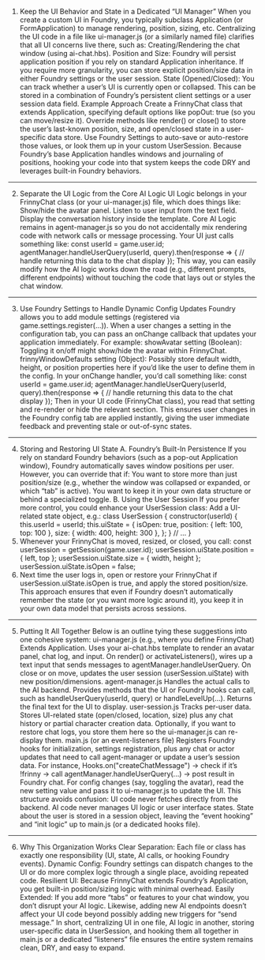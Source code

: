 1. Keep the UI Behavior and State in a Dedicated “UI Manager”
When you create a custom UI in Foundry, you typically subclass Application (or FormApplication) to manage rendering, position, sizing, etc. Centralizing the UI code in a file like ui-manager.js (or a similarly named file) clarifies that all UI concerns live there, such as:
Creating/Rendering the chat window (using ai-chat.hbs).
Position and Size: Foundry will persist application position if you rely on standard Application inheritance. If you require more granularity, you can store explicit position/size data in either Foundry settings or the user session.
State (Opened/Closed): You can track whether a user’s UI is currently open or collapsed. This can be stored in a combination of Foundry’s persistent client settings or a user session data field.
Example Approach
Create a FrinnyChat class that extends Application, specifying default options like popOut: true (so you can move/resize it).
Override methods like render() or close() to store the user’s last-known position, size, and open/closed state in a user-specific data store.
Use Foundry Settings to auto-save or auto-restore those values, or look them up in your custom UserSession.
Because Foundry’s base Application handles windows and journaling of positions, hooking your code into that system keeps the code DRY and leverages built-in Foundry behaviors.
---
2. Separate the UI Logic from the Core AI Logic
UI Logic belongs in your FrinnyChat class (or your ui-manager.js) file, which does things like:
Show/hide the avatar panel.
Listen to user input from the text field.
Display the conversation history inside the template.
Core AI Logic remains in agent-manager.js so you do not accidentally mix rendering code with network calls or message processing. Your UI just calls something like:
  const userId = game.user.id;
  agentManager.handleUserQuery(userId, query).then(response => {
    // handle returning this data to the chat display
  });
This way, you can easily modify how the AI logic works down the road (e.g., different prompts, different endpoints) without touching the code that lays out or styles the chat window.
---
3. Use Foundry Settings to Handle Dynamic Config Updates
Foundry allows you to add module settings (registered via game.settings.register(...)). When a user changes a setting in the configuration tab, you can pass an onChange callback that updates your application immediately. For example:
showAvatar setting (Boolean): Toggling it on/off might show/hide the avatar within FrinnyChat.
frinnyWindowDefaults setting (Object): Possibly store default width, height, or position properties here if you’d like the user to define them in the config.
In your onChange handler, you’d call something like:
 const userId = game.user.id;
  agentManager.handleUserQuery(userId, query).then(response => {
    // handle returning this data to the chat display
  });
Then in your UI code (FrinnyChat class), you read that setting and re-render or hide the relevant section. This ensures user changes in the Foundry config tab are applied instantly, giving the user immediate feedback and preventing stale or out-of-sync states.
---
4. Storing and Restoring UI State
A. Foundry’s Built-In Persistence
If you rely on standard Foundry behaviors (such as a pop-out Application window), Foundry automatically saves window positions per user. However, you can override that if:
You want to store more than just position/size (e.g., whether the window was collapsed or expanded, or which “tab” is active).
You want to keep it in your own data structure or behind a specialized toggle.
B. Using the User Session
If you prefer more control, you could enhance your UserSession class:
Add a UI-related state object, e.g.:
   class UserSession {
     constructor(userId) {
       this.userId = userId;
       this.uiState = {
         isOpen: true,
         position: { left: 100, top: 100 },
         size: { width: 400, height: 300 },
       };
     }
     // ...
   }
2. Whenever your FrinnyChat is moved, resized, or closed, you call:
const userSession = getSession(game.user.id);
   userSession.uiState.position = { left, top };
   userSession.uiState.size = { width, height };
   userSession.uiState.isOpen = false;
3. Next time the user logs in, open or restore your FrinnyChat if userSession.uiState.isOpen is true, and apply the stored position/size.
This approach ensures that even if Foundry doesn’t automatically remember the state (or you want more logic around it), you keep it in your own data model that persists across sessions.
---
5. Putting It All Together
Below is an outline tying these suggestions into one cohesive system:
ui-manager.js (e.g., where you define FrinnyChat)
Extends Application.
Uses your ai-chat.hbs template to render an avatar panel, chat log, and input.
On render() or activateListeners(), wires up a text input that sends messages to agentManager.handleUserQuery.
On close or on move, updates the user session (userSession.uiState) with new position/dimensions.
agent-manager.js
Handles the actual calls to the AI backend.
Provides methods that the UI or Foundry hooks can call, such as handleUserQuery(userId, query) or handleLevelUp(...).
Returns the final text for the UI to display.
user-session.js
Tracks per-user data.
Stores UI-related state (open/closed, location, size) plus any chat history or partial character creation data.
Optionally, if you want to restore chat logs, you store them here so the ui-manager.js can re-display them.
main.js (or an event-listeners file)
Registers Foundry hooks for initialization, settings registration, plus any chat or actor updates that need to call agent-manager or update a user’s session data.
For instance, Hooks.on("createChatMessage") -> check if it’s !frinny -> call agentManager.handleUserQuery(...) -> post result in Foundry chat.
For config changes (say, toggling the avatar), read the new setting value and pass it to ui-manager.js to update the UI.
This structure avoids confusion:
UI code never fetches directly from the backend.
AI code never manages UI logic or user interface states.
State about the user is stored in a session object, leaving the “event hooking” and “init logic” up to main.js (or a dedicated hooks file).
---
6. Why This Organization Works
Clear Separation: Each file or class has exactly one responsibility (UI, state, AI calls, or hooking Foundry events).
Dynamic Config: Foundry settings can dispatch changes to the UI or do more complex logic through a single place, avoiding repeated code.
Resilient UI: Because FrinnyChat extends Foundry’s Application, you get built-in position/sizing logic with minimal overhead.
Easily Extended: If you add more “tabs” or features to your chat window, you don’t disrupt your AI logic. Likewise, adding new AI endpoints doesn’t affect your UI code beyond possibly adding new triggers for “send message.”
In short, centralizing UI in one file, AI logic in another, storing user-specific data in UserSession, and hooking them all together in main.js or a dedicated “listeners” file ensures the entire system remains clean, DRY, and easy to expand.